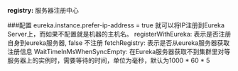 **registry:**
    服务器注册中心


###配置
    eureka.instance.prefer-ip-address = true
        就可以将IP注册到Eureka Server上，而如果不配置就是机器的主机名。
    registerWithEureka:
        表示是否注册自身到eureka服务器, false 不注册
    fetchRegistry:
        表示是否从eureka服务器获取注册信息
    WaitTimeInMsWhenSyncEmpty:
        在Eureka服务器获取不到集群里对等服务器上的实例时，需要等待的时间，单位为毫秒，默认为1000 * 60 * 5

